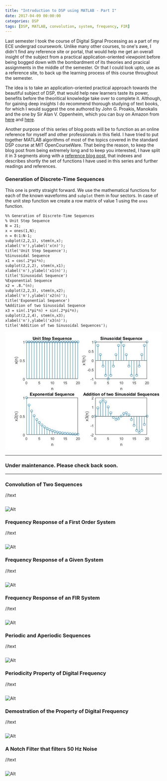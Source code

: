 ```yaml
---
title: "Introduction to DSP using MATLAB - Part I"
date: 2017-04-09 00:00:00
categories: DSP
tags: [DSP, MATLAB, convolution, system, frequency, FIR]
---
```

Last semester I took the course of Digital Signal Processing as a part of my ECE undergrad coursework. Unlike many other courses, to one's awe, I didn't find any reference site or portal, that would help me get an overall insight of the subject from a practical application-oriented viewpoint before being bogged down with the bombardment of its theories and pracical assignments in the middle of the semester. Or that I could look upto, use as a reference site, to back up the learning process of this course throughout the semester.

The idea is to take an application-oriented practical approach towards the beautiful subject of DSP, that would help new learners taste its power, benefits before the theoritical knowledge take over to complete it. Although, for gaining deep insights I do recommend thorough studying of text books, for which I would suggest the one authored by John G. Proakis, Manokalis and the one by Sir Alan V. Oppenheim, which you can buy on Amazon from [here][book1] and [here][book2].

Another purpose of this series of blog posts will be to function as an online reference for myself and other professionals in this field. I have tried to put together MATLAB algorithms of most of the topics covered in the standard DSP course at MIT OpenCourseWare. That being the reason, to keep the blog post from being extremely long and to keep you interested, I have split it in 3 segments along with a [reference blog post][part4], that indexes and describes shortly the set of functions I have used in this series and further readings and references.

### Generation of Discrete-Time Sequences

This one is pretty straight forward. We use the mathematical functions for each of the known waveforms and `subplot` them in four sectors. In case of the unit step function we create a row matrix of value 1 using the `ones` function.

```
%% Generation of Discrete-Time Sequences
% Unit Step Sequence
N = 21;
x = ones(1,N);
n = 0:1:N-1;
subplot(2,2,1), stem(n,x);
xlabel('n'),ylabel('x(n)');
title('Unit Step Sequence');
%Sinusoidal Sequence
x1 = cos(.2*pi*n);
subplot(2,2,2), stem(n,x1);
xlabel('n'),ylabel('x1(n)');
title('Sinusoidal Sequence')
%Exponential Sequence
x2 = .8.^(n);
subplot(2,2,3), stem(n,x2);
xlabel('n'),ylabel('x2(n)');
title('Exponential Sequence')
%Addition of two Sinusoidal Sequence
x3 = sin(.1*pi*n) + sin(.2*pi*n);
subplot(2,2,4), stem(n,x3);
xlabel('n'),ylabel('x3(n)');
title('Addition of two Sinusoidal Sequences');
```

![Alt](/images/dsp_matlab_1/blog1.jpg "Output waveforms of discrete-time sequences")

---------------------------------------------------------------------
### **Under maintenance. Please check back soon.**
---------------------------------------------------------------------

### Convolution of Two Sequences

//text

```

```

![Alt](/images/dsp_matlab_1/blog2.jpg "Output waveform of convolution of two sequences")


### Frequency Response of a First Order System

//text

```

```

![Alt](/images/dsp_matlab_1/blog3.jpg "Output frequency response waveform of a first order system")


### Frequency Response of a Given System

//text

```

```

![Alt](/images/dsp_matlab_1/blog4.jpg "Output frequency response waveform of a given system")


### Frequency Response of an FIR System

//text

```

```

![Alt](/images/dsp_matlab_1/blog5.jpg "Output frequency response waveform of an FIR system")


### Periodic and Aperiodic Sequences

//text

```

```

![Alt](/images/dsp_matlab_1/blog6.jpg "Output waveform of periodic and periodic sequences")


### Periodicity Property of Digital Frequency

//text

```

```

![Alt](/images/dsp_matlab_1/blog7.jpg "Waveforms that explain periodicity property of digital frequency")


### Demostration of the Property of Digital Frequency

//text

```

```

![Alt](/images/dsp_matlab_1/blog8.jpg "Waveforms that demonstrate the property of digital frequency")


### A Notch Filter that filters 50 Hz Noise

//text

```

```

![Alt](/images/dsp_matlab_1/blog7.jpg "Waveforms of a notch filter that filters 50 Hz noise")


[book1]:		http://jekyllrb.com
[book2]:		https://daringfireball.net/projects/markdown/
[part4]:		https://wordpress.com/theme/karuna